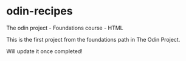 # odin-recipes
The odin project - Foundations course - HTML

This is the first project from the foundations path in The Odin Project.

Will update it once completed!